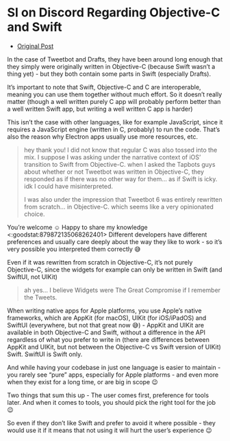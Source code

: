 # SI on Discord Regarding Objective-C and Swift

* [Original Post](https://discord.com/channels/836622115435184162/837345707395907635/898349119725269053)

In the case of Tweetbot and Drafts, they have been around long enough that they simply were originally written in Objective-C (because Swift wasn’t a thing yet) - but they both contain some parts in Swift (especially Drafts).

It’s important to note that Swift, Objective-C and C are interoperable, meaning you can use them together without much effort. So it doesn’t really matter (though a well written purely C app will probably perform better than a well written Swift app, but writing a well written C app is harder)

This isn’t the case with other languages, like for example JavaScript, since it requires a JavaScript engine (written in C, probably) to run the code. That’s also the reason why Electron apps usually use more resources, etc.

> hey thank you! I did not know that regular C was also tossed into the mix. I suppose I was asking under the narrative context of iOS’ transition to Swift from  Objective-C. when I asked the Tapbots guys about whether or not Tweetbot was written in Objective-C, they responded as if there was no other way for them… as if Swift is icky. idk I could have misinterpreted.
>
> I was also under the impression that Tweetbot 6 was entirely rewritten from scratch… in Objective-C. which seems like a very opinionated choice.

You’re welcome ☺️ Happy to share my knowledge <:goodstat:879872135068262401> Different developers have different preferences and usually care deeply about the way they like to work - so it’s very possible you interpreted them correctly 😅

Even if it was rewritten from scratch in Objective-C, it’s not purely Objective-C, since the widgets for example can only be written in Swift (and SwiftUI, not UIKit)

> ah yes… I believe Widgets were The Great Compromise if I remember the Tweets.

When writing native apps for Apple platforms, you use Apple’s native frameworks, which are AppKit (for macOS), UIKit (for iOS/iPadOS) and SwiftUI (everywhere, but not that great now 😅) - AppKit and UIKit are available in both Objective-C and Swift, without a difference in the API regardless of what you prefer to write in (there are differences between AppKit and UIKit, but not between the Objective-C vs Swift version of UIKit) Swift. SwiftUI is Swift only.

And while having your codebase in just one language is easier to maintain - you rarely see “pure” apps, especially for Apple platforms - and even more when they exist for a long time, or are big in scope 😉 

Two things that sum this up - The user comes first, preference for tools later. And when it comes to tools, you should pick the right tool for the job  😉

So even if they don’t like Swift and prefer to avoid it where possible - they would use it if it means that not using it will hurt the user’s experience 😉

